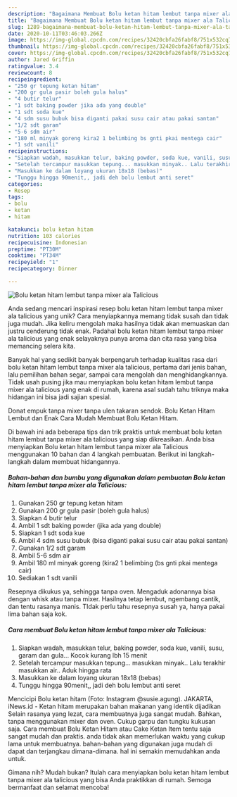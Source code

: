 ```yaml
---
description: "Bagaimana Membuat Bolu ketan hitam lembut tanpa mixer ala Talicious yang Sempurna"
title: "Bagaimana Membuat Bolu ketan hitam lembut tanpa mixer ala Talicious yang Sempurna"
slug: 1289-bagaimana-membuat-bolu-ketan-hitam-lembut-tanpa-mixer-ala-talicious-yang-sempurna
date: 2020-10-11T03:46:03.266Z
image: https://img-global.cpcdn.com/recipes/32420cbfa26fabf8/751x532cq70/bolu-ketan-hitam-lembut-tanpa-mixer-ala-talicious-foto-resep-utama.jpg
thumbnail: https://img-global.cpcdn.com/recipes/32420cbfa26fabf8/751x532cq70/bolu-ketan-hitam-lembut-tanpa-mixer-ala-talicious-foto-resep-utama.jpg
cover: https://img-global.cpcdn.com/recipes/32420cbfa26fabf8/751x532cq70/bolu-ketan-hitam-lembut-tanpa-mixer-ala-talicious-foto-resep-utama.jpg
author: Jared Griffin
ratingvalue: 3.4
reviewcount: 8
recipeingredient:
- "250 gr tepung ketan hitam"
- "200 gr gula pasir boleh gula halus"
- "4 butir telur"
- "1 sdt baking powder jika ada yang double"
- "1 sdt soda kue"
- "4 sdm susu bubuk bisa diganti pakai susu cair atau pakai santan"
- "1/2 sdt garam"
- "5-6 sdm air"
- "180 ml minyak goreng kira2 1 belimbing bs gnti pkai mentega cair"
- "1 sdt vanili"
recipeinstructions:
- "Siapkan wadah, masukkan telur, baking powder, soda kue, vanili, susu, garam dan gula... Kocok kurang lbh 15 menit"
- "Setelah tercampur masukkan tepung... masukkan minyak.. Lalu terakhir masukkan air.. Aduk hingga rata"
- "Masukkan ke dalam loyang ukuran 18x18 (bebas)"
- "Tunggu hingga 90menit,, jadi deh bolu lembut anti seret"
categories:
- Resep
tags:
- bolu
- ketan
- hitam

katakunci: bolu ketan hitam 
nutrition: 103 calories
recipecuisine: Indonesian
preptime: "PT30M"
cooktime: "PT34M"
recipeyield: "1"
recipecategory: Dinner

---
```



![Bolu ketan hitam lembut tanpa mixer ala Talicious](https://img-global.cpcdn.com/recipes/32420cbfa26fabf8/751x532cq70/bolu-ketan-hitam-lembut-tanpa-mixer-ala-talicious-foto-resep-utama.jpg)

Anda sedang mencari inspirasi resep bolu ketan hitam lembut tanpa mixer ala talicious yang unik? Cara menyiapkannya memang tidak susah dan tidak juga mudah. Jika keliru mengolah maka hasilnya tidak akan memuaskan dan justru cenderung tidak enak. Padahal bolu ketan hitam lembut tanpa mixer ala talicious yang enak selayaknya punya aroma dan cita rasa yang bisa memancing selera kita.

Banyak hal yang sedikit banyak berpengaruh terhadap kualitas rasa dari bolu ketan hitam lembut tanpa mixer ala talicious, pertama dari jenis bahan, lalu pemilihan bahan segar, sampai cara mengolah dan menghidangkannya. Tidak usah pusing jika mau menyiapkan bolu ketan hitam lembut tanpa mixer ala talicious yang enak di rumah, karena asal sudah tahu triknya maka hidangan ini bisa jadi sajian spesial.

Donat empuk tanpa mixer tanpa ulen takaran sendok. Bolu Ketan Hitam Lembut dan Enak Cara Mudah Membuat Bolu Ketan Hitam.


Di bawah ini ada beberapa tips dan trik praktis untuk membuat bolu ketan hitam lembut tanpa mixer ala talicious yang siap dikreasikan. Anda bisa menyiapkan Bolu ketan hitam lembut tanpa mixer ala Talicious menggunakan 10 bahan dan 4 langkah pembuatan. Berikut ini langkah-langkah dalam membuat hidangannya.

<!--inarticleads1-->

##### Bahan-bahan dan bumbu yang digunakan dalam pembuatan Bolu ketan hitam lembut tanpa mixer ala Talicious:

1. Gunakan 250 gr tepung ketan hitam
1. Gunakan 200 gr gula pasir (boleh gula halus)
1. Siapkan 4 butir telur
1. Ambil 1 sdt baking powder (jika ada yang double)
1. Siapkan 1 sdt soda kue
1. Ambil 4 sdm susu bubuk (bisa diganti pakai susu cair atau pakai santan)
1. Gunakan 1/2 sdt garam
1. Ambil 5-6 sdm air
1. Ambil 180 ml minyak goreng (kira2 1 belimbing (bs gnti pkai mentega cair)
1. Sediakan 1 sdt vanili


Resepnya dikukus ya, sehingga tanpa oven. Mengaduk adonannya bisa dengan whisk atau tanpa mixer. Hasilnya tetap lembut, ngembang cantik, dan tentu rasanya manis. TIdak perlu tahu resepnya susah ya, hanya pakai lima bahan saja kok. 

<!--inarticleads2-->

##### Cara membuat Bolu ketan hitam lembut tanpa mixer ala Talicious:

1. Siapkan wadah, masukkan telur, baking powder, soda kue, vanili, susu, garam dan gula... Kocok kurang lbh 15 menit
1. Setelah tercampur masukkan tepung... masukkan minyak.. Lalu terakhir masukkan air.. Aduk hingga rata
1. Masukkan ke dalam loyang ukuran 18x18 (bebas)
1. Tunggu hingga 90menit,, jadi deh bolu lembut anti seret


Mencicipi Bolu ketan hitam (Foto: Instagram @susie.agung). JAKARTA, iNews.id - Ketan hitam merupakan bahan makanan yang identik dijadikan Selain rasanya yang lezat, cara membuatnya juga sangat mudah. Bahkan, tanpa menggunakan mixer dan oven. Cukup garpu dan tungku kukusan saja. Cara membuat Bolu Ketan Hitam atau Cake Ketan Item tentu saja sangat mudah dan praktis. anda tidak akan memerlukan waktu yang cukup lama untuk membuatnya. bahan-bahan yang digunakan juga mudah di dapat dan terjangkau dimana-dimana. hal ini semakin memudahkan anda untuk. 

Gimana nih? Mudah bukan? Itulah cara menyiapkan bolu ketan hitam lembut tanpa mixer ala talicious yang bisa Anda praktikkan di rumah. Semoga bermanfaat dan selamat mencoba!
